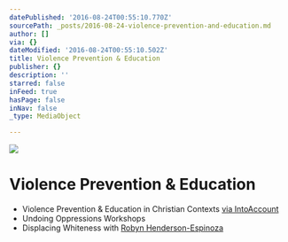 ```yaml
---
datePublished: '2016-08-24T00:55:10.770Z'
sourcePath: _posts/2016-08-24-violence-prevention-and-education.md
author: []
via: {}
dateModified: '2016-08-24T00:55:10.502Z'
title: Violence Prevention & Education
publisher: {}
description: ''
starred: false
inFeed: true
hasPage: false
inNav: false
_type: MediaObject

---
```

![](https://the-grid-user-content.s3-us-west-2.amazonaws.com/67c576e3-bc83-4ed4-9eb3-d00fed20d3a2.jpg)

# Violence Prevention & Education

* Violence Prevention & Education in Christian Contexts [via IntoAccount][0]
* Undoing Oppressions Workshops
* Displacing Whiteness with [Robyn Henderson-Espinoza][1]

[0]: http://www.intoaccount.org/
[1]: http://getdisrupting.com/